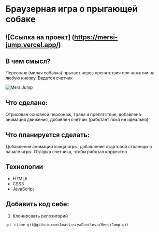 # Браузерная игра о прыгающей собаке

## ![Ссылка на проект] (https://mersi-jump.vercel.app/)

## В чем смысл? 

Персонаж (милая собачка) прыгает через препятствия при нажатии на любую кнопку. Ведется счетчик

![MersiJump](https://user-images.githubusercontent.com/93146397/233069268-d92350f2-b25a-4eca-ba0c-b6d2e44fb6cc.png)

## Что сделано: 

Отрисован основной персонаж, трава и препятствие, добавлена анимация движения, добавлен счетчик (работает пока не идеально)

## Что планируется сделать: 

Добавление анимации конца игры, добавление стартовой страницы в начале игры. Отладка счетчика, чтобы работал корректно

## Технологии
* HTML5
* CSS3
* JavaScript

## Добавить код себе:

1. Клонировать репозиторий

```
git clone git@github.com:AnastasiyaDanilova/MersiJump.git
``` 